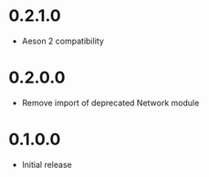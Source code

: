 0.2.1.0
==========
* Aeson 2 compatibility

0.2.0.0
==========
* Remove import of deprecated Network module

0.1.0.0
==========
* Initial release
